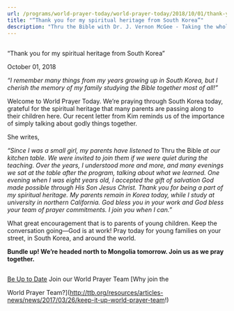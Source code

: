 ```yaml
---
url: /programs/world-prayer-today/world-prayer-today/2018/10/01/thank-you-for-my-spiritual-heritage-from-south-korea
title: "“Thank you for my spiritual heritage from South Korea”"
description: "Thru the Bible with Dr. J. Vernon McGee - Taking the whole Word to the whole world"
---
```







## 
 “Thank you for my spiritual heritage from South Korea”


October 01, 2018




*“I remember many things from my years growing up in South Korea, but I cherish the memory of my family studying the Bible together most of all!”* 


Welcome to World Prayer Today. We’re praying through South Korea today, grateful for the spiritual heritage that many parents are passing along to their children here. Our recent letter from Kim reminds us of the importance of simply talking about godly things together. 


She writes, 


*“Since I was a small girl, my parents have listened to* Thru the Bible *at our kitchen table. We were invited to join them if we were quiet during the teaching. Over the years, I understood more and more, and many evenings we sat at the table after the program, talking about what we learned. One evening when I was eight years old, I accepted the gift of salvation God made possible through His Son Jesus Christ. Thank you for being a part of my spiritual heritage. My parents remain in Korea today, while I study at university in northern California. God bless you in your work and God bless your team of prayer commitments. I join you when I can.”* 


What great encouragement that is to parents of young children. Keep the conversation going—God is at work! Pray today for young families on your street, in South Korea, and around the world. 


**Bundle up! We’re headed north to Mongolia tomorrow. Join us as we pray together.** 







## 




[Be Up to Date](http://feeds.feedburner.com/WorldPrayerToday "World Prayer Today RSS Feed")
Join our World Prayer Team
[Why join the  

World Prayer Team?](http://ttb.org/resources/articles-news/news/2017/03/26/keep-it-up-world-prayer-team!)




